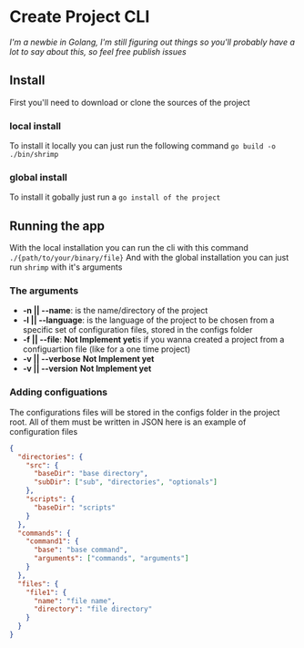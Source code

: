 # Create Project CLI

_I'm a newbie in Golang, I'm still figuring out things so you'll probably have a lot to say about this, so feel free publish issues_

## Install

First you'll need to download or clone the sources of the project

### local install

To install it locally you can just run the following command `go build -o ./bin/shrimp`

### global install

To install it gobally just run a `go install of the project`

## Running the app

With the local installation you can run the cli with this command `./{path/to/your/binary/file}`
And with the global installation you can just run `shrimp` with it's arguments

### The arguments

- **-n || --name**: is the name/directory of the project
- **-l || --language**: is the language of the project to be chosen from a specific set of configuration files, stored in the configs folder
- **-f || --file**: **Not Implement yet**is if you wanna created a project from a configuartion file (like for a one time project)
- **-v || --verbose** **Not Implement yet**
- **-v || --version** **Not Implement yet**

### Adding configuations

The configurations files will be stored in the configs folder in the project root. All of them must be written in JSON
here is an example of configuration files

```json
{
  "directories": {
    "src": {
      "baseDir": "base directory",
      "subDir": ["sub", "directories", "optionals"]
    },
    "scripts": {
      "baseDir": "scripts"
    }
  },
  "commands": {
    "command1": {
      "base": "base command",
      "arguments": ["commands", "arguments"]
    }
  },
  "files": {
    "file1": {
      "name": "file name",
      "directory": "file directory"
    }
  }
}
```
